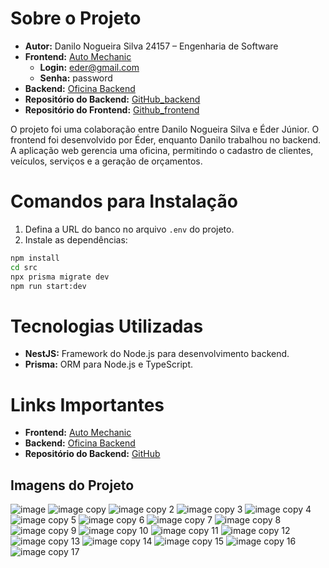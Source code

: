 # Sobre o Projeto

- **Autor:** Danilo Nogueira Silva 24157 – Engenharia de Software
- **Frontend:** [Auto Mechanic](https://auto-mechanic-silva.vercel.app/)
  - **Login:** eder@gmail.com 
  - **Senha:** password
- **Backend:** [Oficina Backend](https://oficina-backend.vercel.app/)
- **Repositório do Backend:** [GitHub_backend](https://github.com/DaniloNogueira-Silva/oficina_backend)
- **Repositório do Frontend:** [Github_frontend](https://github.com/EderJrDev/auto-mechanic-silva)

O projeto foi uma colaboração entre Danilo Nogueira Silva e Éder Júnior. O frontend foi desenvolvido por Éder, enquanto Danilo trabalhou no backend. A aplicação web gerencia uma oficina, permitindo o cadastro de clientes, veículos, serviços e a geração de orçamentos.

# Comandos para Instalação

1. Defina a URL do banco no arquivo `.env` do projeto.
2. Instale as dependências:
```bash
npm install
cd src
npx prisma migrate dev
npm run start:dev
```

# Tecnologias Utilizadas

- **NestJS:** Framework do Node.js para desenvolvimento backend.
- **Prisma:** ORM para Node.js e TypeScript.

# Links Importantes

- **Frontend:** [Auto Mechanic](https://auto-mechanic-silva.vercel.app/)
- **Backend:** [Oficina Backend](https://oficina-backend.vercel.app/)
- **Repositório do Backend:** [GitHub](https://github.com/DaniloNogueira-Silva/oficina_backend)

## Imagens do Projeto

![image](images/image.png)
![image copy](images/image%20copy.png)
![image copy 2](images/image%20copy%202.png)
![image copy 3](images/image%20copy%203.png)
![image copy 4](images/image%20copy%204.png)
![image copy 5](images/image%20copy%205.png)
![image copy 6](images/image%20copy%206.png)
![image copy 7](images/image%20copy%207.png)
![image copy 8](images/image%20copy%208.png)
![image copy 9](images/image%20copy%209.png)
![image copy 10](images/image%20copy%2010.png)
![image copy 11](images/image%20copy%2011.png)
![image copy 12](images/image%20copy%2012.png)
![image copy 13](images/image%20copy%2013.png)
![image copy 14](images/image%20copy%2014.png)
![image copy 15](images/image%20copy%2015.png)
![image copy 16](images/image%20copy%2016.png)
![image copy 17](images/image%20copy%2017.png)
```
